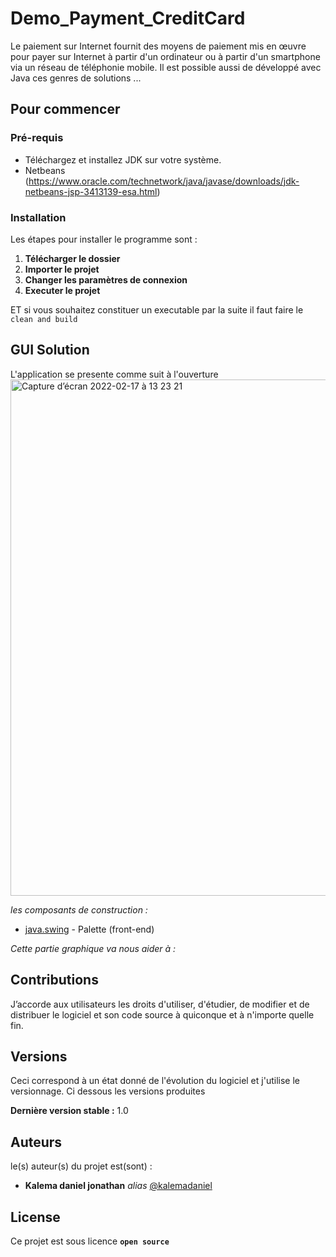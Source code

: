 # Demo_Payment_CreditCard

Le paiement sur Internet fournit des moyens de paiement mis en œuvre pour payer sur Internet à partir d'un ordinateur ou à partir d'un smartphone via un réseau de téléphonie mobile. Il est possible aussi de développé avec Java ces genres de solutions ... 

## Pour commencer

### Pré-requis

- Téléchargez et installez JDK sur votre système.
- Netbeans (https://www.oracle.com/technetwork/java/javase/downloads/jdk-netbeans-jsp-3413139-esa.html)

### Installation

Les étapes pour installer le programme sont :
1. **Télécharger le dossier**
2. **Importer le projet**
3. **Changer les paramètres de connexion**
4. **Executer le projet**

ET si vous souhaitez constituer un executable par la suite il faut faire le ``clean and build ``

## GUI Solution

L'application se presente comme suit à l'ouverture
<img width="826" alt="Capture d’écran 2022-02-17 à 13 23 21" src="https://user-images.githubusercontent.com/51014164/154478531-d44821d9-1541-4e14-9f27-7ec743e61a9b.png">


_les composants de construction :_

* [java.swing](https://www.javatpoint.com/java-swing) - Palette (front-end)

_Cette partie graphique va nous aider à :_

## Contributions

J’accorde aux utilisateurs les droits d'utiliser, d'étudier, de modifier et de distribuer le logiciel et son code source à quiconque et à n'importe quelle fin.

## Versions

Ceci correspond à un état donné de l'évolution du logiciel et j'utilise le versionnage. Ci dessous les versions produites

**Dernière version stable :** 1.0

## Auteurs
le(s) auteur(s) du projet est(sont) :
* **Kalema daniel jonathan** _alias_ [@kalemadaniel](https://github.com/kalemadaniel)

## License

Ce projet est sous licence **``open source``** 
